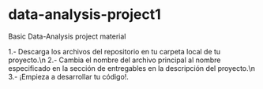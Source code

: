 # data-analysis-project1
Basic Data-Analysis project material

1.- Descarga los archivos del repositorio en tu carpeta local de tu proyecto.\n
2.- Cambia el nombre del archivo principal al nombre especificado en la sección de entregables en la descripción del proyecto.\n
3.- ¡Empieza a desarrollar tu código!.

